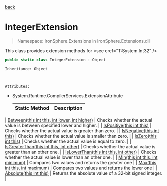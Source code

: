 ﻿[back](/IronSphere.Extensions/types)

# IntegerExtension

> Namespace: IronSphere.Extensions in  IronSphere.Extensions.dll

This class provides extension methods for &lt;see cref=&quot;T:System.Int32&quot; /&gt;

```csharp
public static class IntegerExtension : Object
```
    Inheritance: Object


    
    Attributes:
        
* System.Runtime.CompilerServices.ExtensionAttribute




    | Static Method | Description |
    | --- | --- |
| [Between(this int this, int lower, int higher)](IntegerExtension_Between(Int32,Int32,Int32)) | Checks whether the actual value is between specified lower and higher. |
| [IsPositive(this int this)](IntegerExtension_IsPositive(Int32)) | Checks whether the actual value is greater than zero. |
| [IsNegative(this int this)](IntegerExtension_IsNegative(Int32)) | Checks whether the actual value is smaller than zero. |
| [IsZero(this int this)](IntegerExtension_IsZero(Int32)) | Checks whether the actual value is equal to zero. |
| [IsGreaterThan(this int this, int other)](IntegerExtension_IsGreaterThan(Int32,Int32)) | Checks whether the actual value is greater than an other one. |
| [IsLowerThan(this int this, int other)](IntegerExtension_IsLowerThan(Int32,Int32)) | Checks whether the actual value is lower than an other one. |
| [Min(this int this, int minimum)](IntegerExtension_Min(Int32,Int32)) | Compares two values and returns the greater one |
| [Max(this int this, int maximum)](IntegerExtension_Max(Int32,Int32)) | Compares two values and returns the lower one |
| [Absolute(this int this)](IntegerExtension_Absolute(Int32)) | Returns the absolute value of a 32-bit signed integer. |
